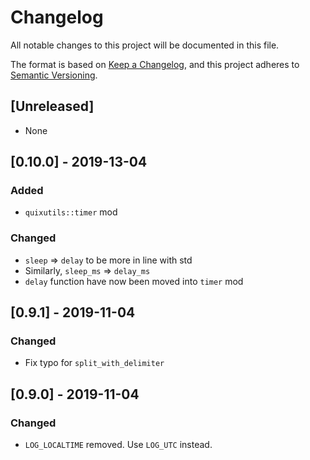 # Changelog
All notable changes to this project will be documented in this file.

The format is based on [Keep a Changelog](https://keepachangelog.com/en/1.0.0/),
and this project adheres to [Semantic Versioning](https://semver.org/spec/v2.0.0.html).

## [Unreleased]

- None

## [0.10.0] - 2019-13-04

### Added

- `quixutils::timer` mod

### Changed

- `sleep` => `delay` to be more in line with std
- Similarly, `sleep_ms` => `delay_ms`
- `delay` function have now been moved into `timer` mod


## [0.9.1] - 2019-11-04

### Changed

- Fix typo for `split_with_delimiter`

## [0.9.0] - 2019-11-04

### Changed

- `LOG_LOCALTIME` removed. Use `LOG_UTC` instead.